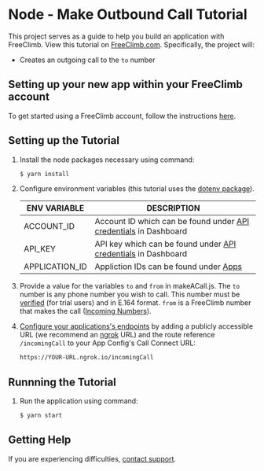 # Node - Make Outbound Call Tutorial

This project serves as a guide to help you build an application with FreeClimb. View this tutorial on [FreeClimb.com](https://docs.freeclimb.com/docs/how-to-make-an-outbound-call#section-nodejs). Specifically, the project will:

- Creates an outgoing call to the `to` number

## Setting up your new app within your FreeClimb account

To get started using a FreeClimb account, follow the instructions [here](https://docs.freeclimb.com/docs/getting-started-with-freeclimb).

## Setting up the Tutorial

1. Install the node packages necessary using command:

   ```bash
   $ yarn install
   ```

2. Configure environment variables (this tutorial uses the [dotenv package](https://www.npmjs.com/package/dotenv)).

   | ENV VARIABLE   | DESCRIPTION                                                                                                                           |
   | -------------- | ------------------------------------------------------------------------------------------------------------------------------------- |
   | ACCOUNT_ID     | Account ID which can be found under [API credentials](https://www.freeclimb.com/dashboard/portal/account/authentication) in Dashboard |
   | API_KEY        | API key which can be found under [API credentials](https://www.freeclimb.com/dashboard/portal/account/authentication) in Dashboard    |
   | APPLICATION_ID | Appliction IDs can be found under [Apps](https://www.freeclimb.com/dashboard/portal/applications)                                     |

3. Provide a value for the variables `to` and `from` in makeACall.js. The `to` number is any phone number you wish to call. This number must be [verified](https://docs.freeclimb.com/docs/using-your-trial-account#section-verifying-outbound-numbers) (for trial users) and in E.164 format. `from` is a FreeClimb number that makes the call ([Incoming Numbers](https://www.freeclimb.com/dashboard/portal/numbers)).

4. [Configure your applications's endpoints](https://docs.freeclimb.com/docs/registering-and-configuring-an-application#configure-your-application) by adding a publicly accessible URL (we recommend an [ngrok](https://ngrok.com/download) URL) and the route reference `/incomingCall` to your App Config's Call Connect URL:

   ```bash
   https://YOUR-URL.ngrok.io/incomingCall
   ```

## Runnning the Tutorial

1. Run the application using command:

   ```bash
   $ yarn start
   ```

## Getting Help

If you are experiencing difficulties, [contact support](https://freeclimb.com/support).
